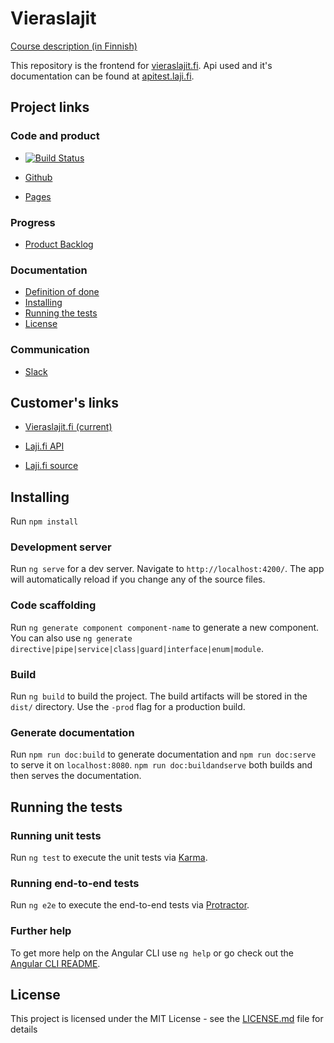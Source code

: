 # Vieraslajit
[Course description (in Finnish)](https://courses.helsinki.fi/fi/TKT20007)

This repository is the frontend for [vieraslajit.fi](https://vieraslajit.github.io/Vieraslajit/).
Api used and it's documentation can be found at [apitest.laji.fi](https://apitest.laji.fi/explorer/).

## Project links

### Code and product
* [![Build Status](https://travis-ci.org/Vieraslajit/Vieraslajit.svg?branch=master)](https://travis-ci.org/Vieraslajit/Vieraslajit)

* [Github](https://github.com/Vieraslajit/Vieraslajit)

* [Pages](https://vieraslajit.github.io/Vieraslajit/)

### Progress
* [Product Backlog](https://docs.google.com/spreadsheets/d/1J_Fyd4nz4NiaO80L46lcEIjyo2mbTOU2jSYKFGTQdM4)

### Documentation
* [Definition of done](https://github.com/Vieraslajit/Vieraslajit/blob/master/dod.md)
* [Installing](#installing)
* [Running the tests](#running-the-tests)
* [License](#license)

### Communication
* [Slack](https://vieraslajit.slack.com)

## Customer's links
* [Vieraslajit.fi (current)](https://vieraslajit.fi)

* [Laji.fi API](https://api.laji.fi/explorer/)

* [Laji.fi source](https://bitbucket.org/luomus/laji.fi-front/src)

## Installing

Run `npm install`

### Development server

Run `ng serve` for a dev server. Navigate to `http://localhost:4200/`. The app will automatically reload if you change any of the source files.

### Code scaffolding

Run `ng generate component component-name` to generate a new component. You can also use `ng generate directive|pipe|service|class|guard|interface|enum|module`.

### Build

Run `ng build` to build the project. The build artifacts will be stored in the `dist/` directory. Use the `-prod` flag for a production build.

### Generate documentation
Run `npm run doc:build` to generate documentation and `npm run doc:serve` to serve it on `localhost:8080`.
`npm run doc:buildandserve` both builds and then serves the documentation.

## Running the tests

### Running unit tests

Run `ng test` to execute the unit tests via [Karma](https://karma-runner.github.io).

### Running end-to-end tests

Run `ng e2e` to execute the end-to-end tests via [Protractor](http://www.protractortest.org/).

### Further help

To get more help on the Angular CLI use `ng help` or go check out the [Angular CLI README](https://github.com/angular/angular-cli/blob/master/README.md).

## License
This project is licensed under the MIT License - see the [LICENSE.md](LICENSE.md) file for details

